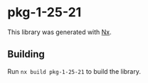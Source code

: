 # pkg-1-25-21

This library was generated with [Nx](https://nx.dev).

## Building

Run `nx build pkg-1-25-21` to build the library.
